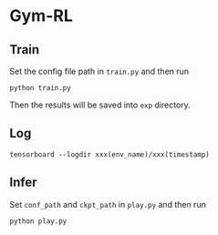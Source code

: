 # Gym-RL

## Train
Set the config file path in `train.py` and then run
```
python train.py
```
Then the results will be saved into `exp` directory.

## Log
```
tensorboard --logdir xxx(env_name)/xxx(timestamp)
```

## Infer
Set `conf_path` and `ckpt_path` in `play.py` and then run
```
python play.py
```